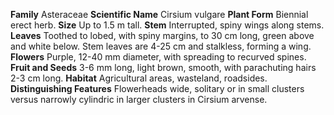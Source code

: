  **Family** Asteraceae **Scientific Name** Cirsium vulgare **Plant Form** Biennial erect herb. **Size** Up to 1.5 m tall. **Stem** Interrupted, spiny wings along stems. **Leaves** Toothed to lobed, with spiny margins, to 30 cm long, green above and white below. Stem leaves are 4-25 cm and stalkless, forming a wing. **Flowers** Purple, 12-40 mm diameter, with spreading to recurved spines. **Fruit and Seeds** 3-6 mm long, light brown, smooth, with parachuting hairs 2-3 cm long. **Habitat** Agricultural areas, wasteland, roadsides. **Distinguishing Features** Flowerheads wide, solitary or in small clusters versus narrowly cylindric in larger clusters in Cirsium arvense.